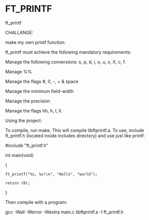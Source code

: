 # FT_PRINTF

ft_printf

CHALLANGE:

  make my own printf function.

ft_printf must achieve the following mandatory requirements:

Manage the following conversions: s, p, d, i, o, u, x, X, c, f.

Manage %%

Manage the flags #, 0, -, + & space

Manage the minimum field-width

Manage the precision

Manage the flags hh, h, l, ll.


Using the project:

To compile, run make. This will compile libftprintf.a. To use, include ft_printf.h (located inside includes directory) and use just like printf:

#include "ft_printf.h"

int				main(void)

{

	ft_printf("%s, %s!\n", "Hello", "world");

	return (0);

}

Then compile with a program:

gcc -Wall -Werror -Wextra main.c libftprintf.a -I ft_printf.h
